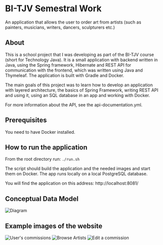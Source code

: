 # BI-TJV Semestral Work

An application that allows the user to order art from artists (such as painters, musicians, writers, dancers, sculpturers etc.)

## About
This is a school project that I was developing as part of the BI-TJV course (short for Technology Java). It is a small application
with backend written in Java, using the Spring framework, Hibernate and REST API for communication with the frontend, which was
written using Java and Thymeleaf. The application is built with Gradle and Docker.

The main goals of this project was to learn how to develop an application with layered architecture, the basics of Spring Framework,
writing REST API and using it, using an SQL database in an app and working with Docker.

For more information about the API, see the api-documentation.yml.

## Prerequisites
You need to have Docker installed.

## How to run the application
From the root directory run:
``` ./run.sh ```

The script should build the application and the needed images and start them on Docker.
The app runs locally on a local PostgreSQL database.

You will find the application on this address: http://localhost:8081/


## Conceptual Data Model

![Diagram](images/art-commissions-diagram.png)

## Example images of the website
![User's commissions](images/user-commissions.png)
![Browse Artists](images/artists.png)
![Edit a commission](images/edit.png)
